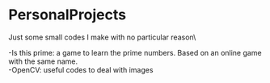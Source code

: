# PersonalProjects
Just some small codes I make with no particular reason\

-Is this prime: a game to learn the prime numbers. Based on an online game with the same name.\
-OpenCV: useful codes to deal with images 